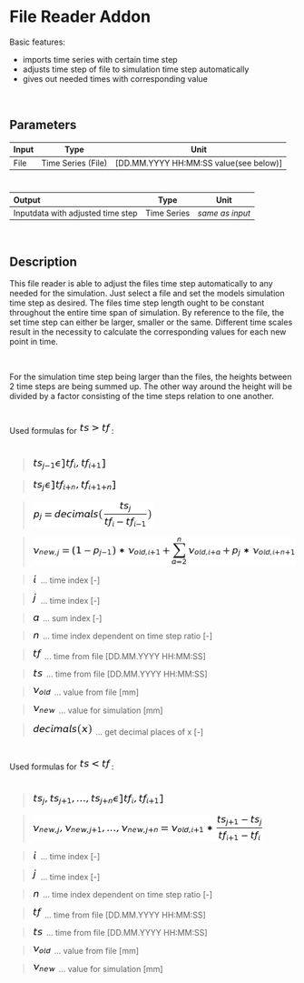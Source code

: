 # File Reader Addon

Basic features:

- imports time series with certain time step
- adjusts time step of file to simulation time step automatically
- gives out needed times with corresponding value
 
<br>

## Parameters 

| Input  | Type  |  Unit  |
| :------------ |:---------------:| :-----:|	
| File      | Time Series (File) | [DD.MM.YYYY HH:MM:SS value(see below)] |

# 

|Output   | Type  |  Unit  |
| :------------ |:---------------:| :-----:|
|  Inputdata with adjusted time step  |   Time Series  |  _same as input_  |

<br>

## Description 

This file reader is able to adjust the files time step automatically to any needed for the simulation. Just select a file and set the models simulation time step as desired. The files time step length ought to be constant throughout the entire time span of simulation. By reference to the file, the set time step can either be larger, smaller or the same. Different time scales result in the necessity to calculate the corresponding values for each new point in time. 

<br>



For the simulation time step being larger than the files, the heights between 2 time steps are being summed up. The other way around the height will be divided by a factor consisting of the time steps relation to one another.

# 

Used formulas for 
![alt text](https://raw.githubusercontent.com/ChristianF88/CD3Waterbalance/master/doc/Formulas/file_reader_ts_gr_tf.png?raw=true):

# 

>![alt text](https://raw.githubusercontent.com/ChristianF88/CD3Waterbalance/master/doc/Formulas/file_reader_sum_ts_j-1_intevall_right.png?raw=true)

>![alt text](https://raw.githubusercontent.com/ChristianF88/CD3Waterbalance/master/doc/Formulas/file_reader_sum_ts_j_intevall_right.png?raw=true)

>![alt text](https://github.com/ChristianF88/CD3Waterbalance/blob/master/doc/Formulas/file_reader_sum_pj_decimals.png?raw=true)

>![alt text](https://raw.githubusercontent.com/ChristianF88/CD3Waterbalance/master/doc/Formulas/file_reader_sum_v_new.png?raw=true)

>![alt text](https://github.com/ChristianF88/CD3Waterbalance/blob/master/doc/Formulas/file_reader_i.png?raw=true) ... time index [-]

>![alt text](https://github.com/ChristianF88/CD3Waterbalance/blob/master/doc/Formulas/file_reader_j.png?raw=true) ... time index [-]

>![alt text](https://github.com/ChristianF88/CD3Waterbalance/blob/master/doc/Formulas/file_reader_sum_a.png?raw=true) ... sum index [-]
 
>![alt text](https://github.com/ChristianF88/CD3Waterbalance/blob/master/doc/Formulas/file_reader_sum_n.png?raw=true) ... time index dependent on time step ratio [-]

>![alt text](https://raw.githubusercontent.com/ChristianF88/CD3Waterbalance/master/doc/Formulas/file_reader_tf.png?raw=true) ... time from file [DD.MM.YYYY HH:MM:SS]

>![alt text](https://raw.githubusercontent.com/ChristianF88/CD3Waterbalance/master/doc/Formulas/file_reader_ts.png?raw=true) ... time from file [DD.MM.YYYY HH:MM:SS]

>![alt text](https://raw.githubusercontent.com/ChristianF88/CD3Waterbalance/master/doc/Formulas/file_reader_v_old.png?raw=true) ... value from file [mm]

>![alt text](https://raw.githubusercontent.com/ChristianF88/CD3Waterbalance/master/doc/Formulas/file_reader_v_new.png?raw=true) ... value for simulation [mm]

>![alt text](https://github.com/ChristianF88/CD3Waterbalance/blob/master/doc/Formulas/file_reader_sum_decimals.png?raw=true) ... get decimal places of x [-]

# 

Used formulas for 
![alt text](https://raw.githubusercontent.com/ChristianF88/CD3Waterbalance/master/doc/Formulas/file_reader_ts_kl_tf.png?raw=true):

# 

>![alt text](https://raw.githubusercontent.com/ChristianF88/CD3Waterbalance/master/doc/Formulas/file_reader_fraction_intervall_right.png?raw=true)

>![alt text](https://raw.githubusercontent.com/ChristianF88/CD3Waterbalance/master/doc/Formulas/file_reader_fraction_v_new.png?raw=true)

>![alt text](https://raw.githubusercontent.com/ChristianF88/CD3Waterbalance/master/doc/Formulas/file_reader_i.png?raw=true) ... time index [-]

>![alt text](https://raw.githubusercontent.com/ChristianF88/CD3Waterbalance/master/doc/Formulas/file_reader_j.png?raw=true) ... time index [-]

>![alt text](https://raw.githubusercontent.com/ChristianF88/CD3Waterbalance/master/doc/Formulas/file_reader_sum_n.png?raw=true) ... time index dependent on time step ratio [-]

>![alt text](https://raw.githubusercontent.com/ChristianF88/CD3Waterbalance/master/doc/Formulas/file_reader_tf.png?raw=true) ... time from file [DD.MM.YYYY HH:MM:SS]

>![alt text](https://raw.githubusercontent.com/ChristianF88/CD3Waterbalance/master/doc/Formulas/file_reader_ts.png?raw=true) ... time from file [DD.MM.YYYY HH:MM:SS]

>![alt text](https://raw.githubusercontent.com/ChristianF88/CD3Waterbalance/master/doc/Formulas/file_reader_v_old.png?raw=true) ... value from file [mm]

>![alt text](https://raw.githubusercontent.com/ChristianF88/CD3Waterbalance/master/doc/Formulas/file_reader_v_new.png?raw=true) ... value for simulation [mm]

<br>




